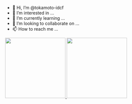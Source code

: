 - 👋 Hi, I’m @tokamoto-idcf
- 👀 I’m interested in ...
- 🌱 I’m currently learning ...
- 💞️ I’m looking to collaborate on ...
- 📫 How to reach me ...

<!---
tokamoto-idcf/tokamoto-idcf is a ✨ special ✨ repository because its `README.md` (this file) appears on your GitHub profile.
You can click the Preview link to take a look at your changes.
--->

<a href="https://github.com/tokamoto-idcf" align="left">
  <img height="195px" src="https://github-readme-stats-tokamoto-idcfs-projects.vercel.app/api?username=tokamoto-idcf&show_icons=true&theme=merko" />
  <img height="195px" src="https://github-readme-stats-tokamoto-idcfs-projects.vercel.app/api/top-langs/?username=tokamoto-idcf&layout=compact&theme=merko" />
</a>
